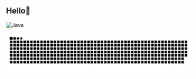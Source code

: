## Hello👋

<img alt="Java" src ="https://img.shields.io/badge/Java-007396.svg?&style=for-the-badge&logo=Java&logoColor=white"/>

![snake gif](https://github.com/Ahnsukjoo/Ahnsukjoo/blob/output/github-contribution-grid-snake.svg)


